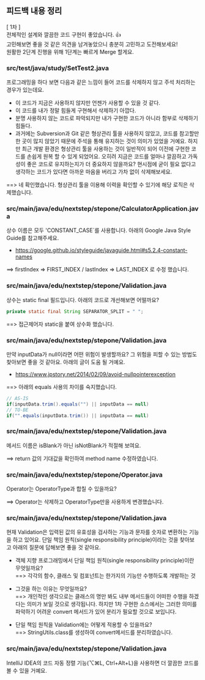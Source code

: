 ## 피드백 내용 정리

[ 1차 ]  
전체적인 설계와 깔끔한 코드 구현이 좋았습니다. 👍  
고민해보면 좋을 것 같은 의견을 남겨놓았으니 충분히 고민하고 도전해보세요!  
원활한 2단계 진행을 위해 1단계는 빠르게 Merge 할게요.  


### src/test/java/study/SetTest2.java
프로그래밍을 하다 보면 다음과 같은 느낌이 들어 코드를 삭제하지 않고 주석 처리하는 경우가 있는데요.  
- 이 코드가 지금은 사용하지 않지만 언젠가 사용할 수 있을 것 같다.  
- 이 코드를 내가 정말 힘들게 구현해서 삭제하기 아깝다.  
- 분명 사용하지 않는 코드로 파악되지만 내가 구현한 코드가 아니라 함부로 삭제하기 힘들다.  
- 과거에는 Subversion과 Git 같은 형상관리 툴을 사용하지 않았고, 코드를 참고할만한 곳이 많지 않았기 때문에 주석을 통해 유지하는 것이 의미가 있었을 거예요. 하지만 최근 개발 환경은 형상관리 툴을 사용하는 것이 일반적이 되어 이전에 구현한 코드를 손쉽게 원복 할 수 있게 되었어요. 오히려 지금은 코드를 얼마나 깔끔하고 가독성이 좋은 코드로 유지하는지가 더 중요하지 않을까요? 현시점에 굳이 필요 없다고 생각하는 코드가 있다면 아까운 마음을 버리고 가차 없이 삭제해보세요.  

==> 네 확인했습니다. 형상관리 툴을 이용해 이력을 확인할 수 있기에 해당 로직은 삭제했습니다.

### src/main/java/edu/nextstep/stepone/CalculatorApplication.java
상수 이름은 모두 'CONSTANT_CASE`를 사용합니다. 아래의 Google Java Style Guide를 참고해주세요.
- https://google.github.io/styleguide/javaguide.html#s5.2.4-constant-names

==> firstIndex => FIRST_INDEX / lastIndex => LAST_INDEX 로 수정 했습니다.

### src/main/java/edu/nextstep/stepone/Validation.java
상수는 static final 필드입니다. 아래의 코드로 개선해보면 어떨까요?
```java
private static final String SEPARATOR_SPLIT = " ";
```

==> 접근제어자 static을 붙여 상수화 했습니다.

### src/main/java/edu/nextstep/stepone/Validation.java
만약 inputData가 null이라면 어떤 위험이 발생할까요? 그 위험을 피할 수 있는 방법도 찾아보면 좋을 것 같아요. 아래의 글이 도움 될 거예요.
- https://www.jpstory.net/2014/02/09/avoid-nullpointerexception

==> 
아래의 equals 사용의 차이를 숙지했습니다.
```java
// AS-IS
if(inputData.trim().equals("") || inputData == null) 
// TO-BE
if("".equals(inputData.trim()) || inputData == null)
```

### src/main/java/edu/nextstep/stepone/Validation.java
메서드 이름은 isBlank가 아닌 isNotBlank가 적절해 보여요.

==> return 값의 기대값을 확인하여 method name 수정하였습니다.

### src/main/java/edu/nextstep/stepone/Operator.java
Operator는 OperatorType과 합칠 수 있을까요?

==> Operator는 삭제하고 OperatorType만을 사용하게 변경했습니다.

### src/main/java/edu/nextstep/stepone/Validation.java
현재 Validation은 입력된 값의 유효성을 검사하는 기능과 문자를 숫자로 변환하는 기능을 하고 있어요. 단일 책임 원칙(single responsibility principle)이라는 것을 찾아보고 아래의 질문에 답해보면 좋을 것 같아요.

- 객체 지향 프로그래밍에서 단일 책임 원칙(single responsibility principle)이란 무엇일까요?  
==> 각각의 함수, 클래스 및 컴포넌트는 한가지의 기능만 수행하도록 개발하는 것
    
- 그것을 하는 이유는 무엇일까요?  
==> 개인적인 생각으로는 클래스의 명만 봐도 내부 메서드들이 어떠한 수행을 하겠다는 의미가 보일 것으로 생각됩니다. 하지만 1차 구현한 소스에서는 그러한 의미를 파악하기 어려운 convert 메서드가 있어 분리가 필요할 것으로 보입니다.  

- 단일 책임 원칙을 Validation에는 어떻게 적용할 수 있을까요?  
==> StringUtils.class를 생성하여 convert메서드를 분리하였습니다. 

### src/main/java/edu/nextstep/stepone/Validation.java
IntelliJ IDEA의 코드 자동 정렬 기능(⌥⌘L, Ctrl+Alt+L)을 사용하면 더 깔끔한 코드를 볼 수 있을 거예요.
